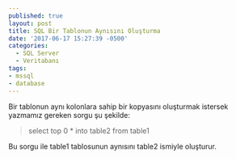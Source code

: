 ```yaml
---
published: true
layout: post
title: SQL Bir Tablonun Aynısını Oluşturma
date: '2017-06-17 15:27:39 -0500'
categories:
  - SQL Server
  - Veritabanı
tags:
- mssql
- database
---
```

Bir tablonun aynı kolonlara sahip bir kopyasını oluşturmak istersek yazmamız gereken sorgu şu şekilde:
<!--more-->
> select top 0 * into table2 from table1

Bu sorgu ile table1 tablosunun aynısını table2 ismiyle oluşturur.